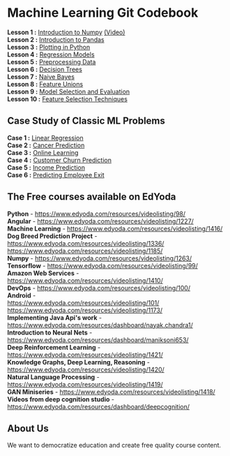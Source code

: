 # Machine Learning Git Codebook

**Lesson 1 :** [Introduction to Numpy](https://github.com/zekelabs/data-science-complete-tutorial/blob/master/1.%20NumPy.ipynb) [(Video)](https://www.edyoda.com/resources/videolisting/1263/)  
**Lesson 2 :** [Introduction to Pandas](https://github.com/zekelabs/data-science-complete-tutorial/blob/master/2.%20Pandas%20for%20Machine%20Learning.ipynb)  
**Lesson 3 :** [Plotting in Python](https://github.com/zekelabs/data-science-complete-tutorial/blob/master/3.%20Plotting.ipynb)  
**Lesson 4 :** [Regression Models](https://github.com/zekelabs/data-science-complete-tutorial/blob/master/4.%20Linear%20Models%20for%20Classification%20%26%20Regression.ipynb)  
**Lesson 5 :** [Preprocessing Data](https://github.com/zekelabs/data-science-complete-tutorial/blob/master/5.%20PreProcessing.ipynb)  
**Lesson 6 :** [Decision Trees](https://github.com/zekelabs/data-science-complete-tutorial/blob/master/6.%20Decision%20Tree.ipynb)  
**Lesson 7 :** [Naive Bayes](https://github.com/zekelabs/data-science-complete-tutorial/blob/master/7.%20Naive%20Bayes.ipynb)  
**Lesson 8 :** [Feature Unions](https://github.com/zekelabs/data-science-complete-tutorial/blob/master/8.%20Composite%20Estimators%20using%20Pipelines%20%26%20FeatureUnions.ipynb)  
**Lesson 9 :** [Model Selection and Evaluation](https://github.com/zekelabs/data-science-complete-tutorial/blob/master/9.%20Model%20Selection%20%26%20Evaluation.ipynb)  
**Lesson 10 :** [Feature Selection Techniques](https://github.com/zekelabs/data-science-complete-tutorial/blob/master/10.%20Feature%20Selection%20Techniques.ipynb)  

## Case Study of Classic ML Problems
**Case 1 :** [Linear Regression](https://github.com/zekelabs/data-science-complete-tutorial/blob/master/LR%20Example.ipynb)  
**Case 2 :** [Cancer Prediction](https://github.com/zekelabs/data-science-complete-tutorial/blob/master/Cancer%20Prediction.ipynb)  
**Case 3 :** [Online Learning](https://github.com/zekelabs/data-science-complete-tutorial/blob/master/Online%20Learning.ipynb)  
**Case 4 :** [Customer Churn Prediction](https://github.com/zekelabs/data-science-complete-tutorial/blob/master/Project%20-%20Customer%20Churn%20Prediction.ipynb)  
**Case 5 :** [Income Prediction](https://github.com/zekelabs/data-science-complete-tutorial/blob/master/Project%20-%20Income%20Prediction.ipynb)  
**Case 6 :** [Predicting Employee Exit](https://github.com/zekelabs/data-science-complete-tutorial/blob/master/Project%20-%20Predicting%20Employee%20Exit.ipynb)  

## The Free courses available on EdYoda

**Python** - https://www.edyoda.com/resources/videolisting/98/  
**Angular** - https://www.edyoda.com/resources/videolisting/1227/  
**Machine Learning** - https://www.edyoda.com/resources/videolisting/1416/  
**Dog Breed Prediction Project** - 
https://www.edyoda.com/resources/videolisting/1336/  
https://www.edyoda.com/resources/videolisting/1185/  
**Numpy** - https://www.edyoda.com/resources/videolisting/1263/  
**Tensorflow** - https://www.edyoda.com/resources/videolisting/99/  
**Amazon Web Services** - https://www.edyoda.com/resources/videolisting/1410/  
**DevOps** - https://www.edyoda.com/resources/videolisting/100/  
**Android** -   
https://www.edyoda.com/resources/videolisting/101/  
https://www.edyoda.com/resources/videolisting/1173/  
**Implementing Java Api's work** - https://www.edyoda.com/resources/dashboard/nayak.chandra1/  
**Introduction to Neural Nets** - https://www.edyoda.com/resources/dashboard/maniksoni653/  
**Deep Reinforcement Learning** - https://www.edyoda.com/resources/videolisting/1421/  
**Knowledge Graphs, Deep Learning, Reasoning** - https://www.edyoda.com/resources/videolisting/1420/  
**Natural Language Processing** - https://www.edyoda.com/resources/videolisting/1419/  
**GAN Miniseries** - https://www.edyoda.com/resources/videolisting/1418/  
**Videos from deep cognition studio** - https://www.edyoda.com/resources/dashboard/deepcognition/  

## About Us
We want to democratize education and create free quality course content.
	